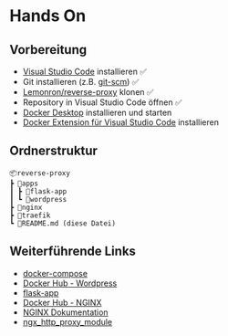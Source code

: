 # Hands On

## Vorbereitung

- [Visual Studio Code](https://code.visualstudio.com/Download) installieren ✅
- Git installieren (z.B. [git-scm](https://git-scm.com/downloads)) ✅
- [Lemonron/reverse-proxy](https://github.com/Lemonron/reverse-proxy) klonen ✅
- Repository in Visual Studio Code öffnen ✅
- [Docker Desktop](https://www.docker.com/products/docker-desktop) installieren und starten
- [Docker Extension für Visual Studio Code](https://marketplace.visualstudio.com/items?itemName=ms-azuretools.vscode-docker) installieren

## Ordnerstruktur

    📦reverse-proxy  
    ┣ 📂apps  
    ┃ ┣ 📂flask-app  
    ┃ ┗ 📂wordpress 
    ┣ 📂nginx  
    ┣ 📂traefik  
    ┗ 📜README.md (diese Datei)

## Weiterführende Links

- [docker-compose](https://docs.docker.com/compose/)
- [Docker Hub - Wordpress](https://hub.docker.com/_/wordpress)
- [flask-app](https://github.com/docker/labs/tree/master/beginner/flask-app)
- [Docker Hub - NGINX](https://hub.docker.com/_/nginx)
- [NGINX Dokumentation](https://www.nginx.com/resources/wiki/start/)
- [ngx_http_proxy_module](https://nginx.org/en/docs/http/ngx_http_proxy_module.html)